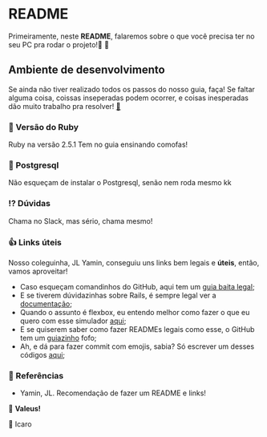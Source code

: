 # README

Primeiramente, neste **README**, falaremos sobre o que você precisa ter no seu PC pra rodar o projeto!:tada: :tada:

## Ambiente de desenvolvimento

Se ainda não tiver realizado todos os passos do nosso guia, faça! Se faltar alguma coisa, coissas inseperadas podem ocorrer, e coisas inesperadas dão muito trabalho pra resolver! [:see_no_evil:](https://medium.com/@contato_49287/ambiente-de-desenvolvimento-cjr-cdfbe51863af)

 ### :gem: Versão do Ruby
Ruby na versão 2.5.1
Tem no guia ensinando comofas!

### :elephant: Postgresql

Não esqueçam de instalar o Postgresql, senão nem roda mesmo kk

### :interrobang: Dúvidas

Chama no Slack, mas sério, chama mesmo!

### :+1: Links úteis

Nosso coleguinha, JL Yamin, conseguiu uns links bem legais e **úteis**, então, vamos aproveitar!

- Caso esqueçam comandinhos do GitHub, aqui tem um [guia baita legal](http://rogerdudler.github.io/git-guide/index.pt_BR.html);
- E se tiverem dúvidazinhas sobre Rails, é sempre legal ver a [documentação](https://guides.rubyonrails.org/);
- Quando o assunto é flexbox, eu entendo melhor como fazer o que eu quero com esse simulador [aqui](https://demos.scotch.io/visual-guide-to-css3-flexbox-flexbox-playground/demos/);
- E se quiserem saber como fazer READMEs legais como esse, o GitHub tem um [guiazinho](https://guides.github.com/features/mastering-markdown/) fofo;
- Ah, e dá para fazer commit com emojis, sabia? Só escrever um desses códigos [aqui](https://gist.github.com/rxaviers/7360908);


### :link: Referências
- Yamin, JL. Recomendação de fazer um README e links!

:clap: **Valeus!**

:running: Icaro
